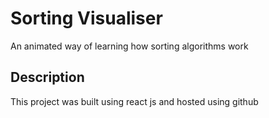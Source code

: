 # Sorting Visualiser
An animated way of learning how sorting algorithms work
## Description
This project was built using react js and hosted using github
